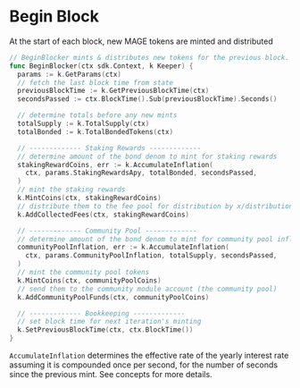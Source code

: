 <!--
order: 6
-->

# Begin Block

At the start of each block, new MAGE tokens are minted and distributed

```go
// BeginBlocker mints & distributes new tokens for the previous block.
func BeginBlocker(ctx sdk.Context, k Keeper) {
  params := k.GetParams(ctx)
  // fetch the last block time from state
  previousBlockTime := k.GetPreviousBlockTime(ctx)
  secondsPassed := ctx.BlockTime().Sub(previousBlockTime).Seconds()

  // determine totals before any new mints
  totalSupply := k.TotalSupply(ctx)
  totalBonded := k.TotalBondedTokens(ctx)

  // ------------- Staking Rewards -------------
  // determine amount of the bond denom to mint for staking rewards
  stakingRewardCoins, err := k.AccumulateInflation(
    ctx, params.StakingRewardsApy, totalBonded, secondsPassed,
  )
  // mint the staking rewards
  k.MintCoins(ctx, stakingRewardCoins)
  // distribute them to the fee pool for distribution by x/distribution
  k.AddCollectedFees(ctx, stakingRewardCoins)

  // ------------- Community Pool -------------
  // determine amount of the bond denom to mint for community pool inflation
  communityPoolInflation, err := k.AccumulateInflation(
    ctx, params.CommunityPoolInflation, totalSupply, secondsPassed,
  )
  // mint the community pool tokens
  k.MintCoins(ctx, communityPoolCoins)
  // send them to the community module account (the community pool)
  k.AddCommunityPoolFunds(ctx, communityPoolCoins)

  // ------------- Bookkeeping -------------
  // set block time for next iteration's minting
  k.SetPreviousBlockTime(ctx, ctx.BlockTime())
}
```

`AccumulateInflation` determines the effective rate of the yearly interest rate assuming it is
compounded once per second, for the number of seconds since the previous mint. See concepts for
more details.
